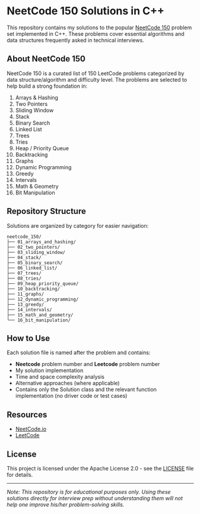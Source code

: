 # NeetCode 150 Solutions in C++

This repository contains my solutions to the popular [NeetCode 150](https://neetcode.io/practice) problem set implemented in C++. These problems cover essential algorithms and data structures frequently asked in technical interviews.

## About NeetCode 150

NeetCode 150 is a curated list of 150 LeetCode problems categorized by data structure/algorithm and difficulty level. The problems are selected to help build a strong foundation in:

1. Arrays & Hashing
2. Two Pointers
3. Sliding Window
4. Stack
5. Binary Search
6. Linked List
7. Trees
8. Tries
9. Heap / Priority Queue
10. Backtracking
11. Graphs
12. Dynamic Programming
13. Greedy
14. Intervals
15. Math & Geometry
16. Bit Manipulation

## Repository Structure

Solutions are organized by category for easier navigation:

```
neetcode_150/
├── 01_arrays_and_hashing/
├── 02_two_pointers/
├── 03_sliding_window/
├── 04_stack/
├── 05_binary_search/
├── 06_linked_list/
├── 07_trees/
├── 08_tries/
├── 09_heap_priority_queue/
├── 10_backtracking/
├── 11_graphs/
├── 12_dynamic_programming/
├── 13_greedy/
├── 14_intervals/
├── 15_math_and_geometry/
└── 16_bit_manipulation/
```

## How to Use

Each solution file is named after the problem and contains:
- **Neetcode** problem number and **Leetcode** problem number
- My solution implementation
- Time and space complexity analysis
- Alternative approaches (where applicable)
- Contains only the Solution class and the relevant function implementation (no driver code or test cases)

## Resources

- [NeetCode.io](https://neetcode.io/)
- [LeetCode](https://leetcode.com/)

## License

This project is licensed under the Apache License 2.0 - see the [LICENSE](LICENSE) file for details.

---

*Note: This repository is for educational purposes only. Using these solutions directly for interview prep without understanding them will not help one improve his/her problem-solving skills.*